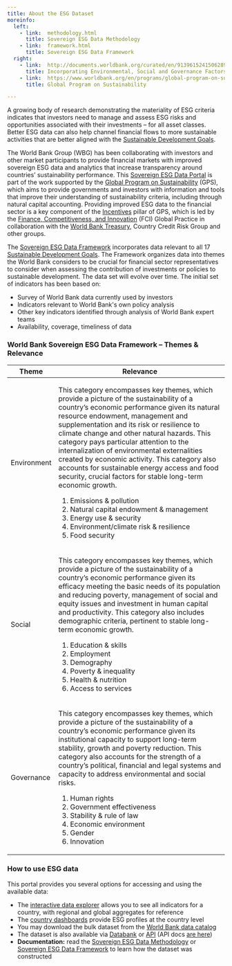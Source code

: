 ```yaml
---
title: About the ESG Dataset
moreinfo:
  left:
    - link:  methodology.html
      title: Sovereign ESG Data Methodology
    - link:  framework.html
      title: Sovereign ESG Data Framework
  right:
    - link:  http://documents.worldbank.org/curated/en/913961524150628959
      title: Incorporating Environmental, Social and Governance Factors Into Fixed Income Investment
    - link:  https://www.worldbank.org/en/programs/global-program-on-sustainability
      title: Global Program on Sustainability

---
```


A growing body of research demonstrating the materiality of ESG criteria
indicates that investors need to manage and assess ESG risks and opportunities
associated with their investments – for all asset classes. Better ESG data can
also help channel financial flows to more sustainable activities that are
better aligned with the [Sustainable Development Goals][sdgs].

The World Bank Group (WBG) has been collaborating with investors and other
market participants to provide financial markets with improved sovereign ESG
data and analytics that increase transparency around countries’ sustainability
performance. This [Sovereign ESG Data Portal](explorer.html) is part of the work supported by
the [Global Program on Sustainability][gps] (GPS), which aims to provide governments
and investors with information and tools that improve their understanding of
sustainability criteria, including through natural capital accounting.
Providing improved ESG data to the financial sector is a key component of the
[Incentives][gps-themes] pillar of GPS, which is led by the [Finance, Competitiveness, and
Innovation][fci] (FCI) Global Practice in collaboration with the [World Bank Treasury][tre],
Country Credit Risk Group and other groups.

The [Sovereign ESG Data Framework][fw] incorporates data relevant to all 17
[Sustainable Development Goals][sdgs]. The Framework organizes data into themes the
World Bank considers to be crucial for financial sector representatives to
consider when assessing the contribution of investments or policies to
sustainable development. The data set will evolve over time. The initial set of
indicators has been based on:

* Survey of World Bank data currently used by investors
* Indicators relevant to World Bank's own policy analysis
* Other key indicators identified through analysis of World Bank expert teams
* Availability, coverage, timeliness of data

### World Bank Sovereign ESG Data Framework – Themes & Relevance ###

<table class="table esg-framework">
<thead><tr><th>Theme</th><th>Relevance</th></tr></thead>
<tbody>
<tr><td class="pillar">Environment</td>
<td>
<p>This category encompasses key themes, which provide a picture of the
sustainability of a country’s economic performance given its natural resource
endowment, management and supplementation and its risk or resilience to climate
change and other natural hazards. This category pays particular attention to
the internalization of environmental externalities created by economic
activity. This category also accounts for sustainable energy access and food
security, crucial factors for stable long-term economic growth.</p>
<ol>
<li>Emissions & pollution</li>
<li>Natural capital endowment & management</li>
<li>Energy use & security</li>
<li>Environment/climate risk & resilience</li>
<li>Food security</li>
</ol>
</td></tr>
<tr><td class="pillar">Social</td>
<td>
<p>This category encompasses key themes, which provide a picture of the
sustainability of a country’s economic performance given its efficacy meeting
the basic needs of its population and reducing poverty, management of social
and equity issues and investment in human capital and productivity. This
category also includes demographic criteria, pertinent to stable long-term
economic growth.</p>
<ol>
<li>Education & skills</li>
<li>Employment</li>
<li>Demography</li>
<li>Poverty & inequality</li>
<li>Health & nutrition</li>
<li>Access to services</li>
</ol>
</td></tr>
<tr><td class="pillar">Governance</td>
<td>
<p>This category encompasses key themes, which provide a picture of the
sustainability of a country’s economic performance given its institutional
capacity to support long-term stability, growth and poverty reduction. This
category also accounts for the strength of a country’s political, financial and
legal systems and capacity to address environmental and social risks.</p>
<ol>
<li>Human rights</li>
<li>Government effectiveness</li>
<li>Stability & rule of law</li>
<li>Economic environment</li>
<li>Gender</li>
<li>Innovation</li>
</ol>
</td></tr>
</tbody></table>

### How to use ESG data ###

This portal provides you several options for accessing and using the available data:

* The [interactive data explorer](explorer.html) allows you to see all indicators for a
  country, with regional and global aggregates for reference
* The [country dashboards](dashboards.html) provide ESG profiles at the country level
* You may download the bulk dataset from the [World Bank data catalog][ddh]
* The dataset is also available via [Databank][databank] or [API][api1] (API docs [are here][api2])
* **Documentation:** read the [Sovereign ESG Data Methodology][meth] or [Sovereign ESG Data Framework][fw]
  to learn how the dataset was constructed

[gps]: https://www.worldbank.org/en/programs/global-program-on-sustainability
[gps-themes]: https://www.worldbank.org/en/programs/global-program-on-sustainability/priority-themes
[gpif]: https://www.gpif.go.jp/en/
[fci]: https://www.worldbank.org/en/about/unit/fci
[tre]: https://treasury.worldbank.org
[fw]:   framework.html
[meth]: methodology.html
[sdgs]: https://www.un.org/sustainabledevelopment/sustainable-development-goals
[ddh]: https://datacatalog.worldbank.org/dataset/environment-social-and-governance-data
[databank]: https://databank.worldbank.org/source/environment-social-and-governance?preview=on
[api1]: http://api.worldbank.org/sources/75
[api2]: http://data.worldbank.org/developers
